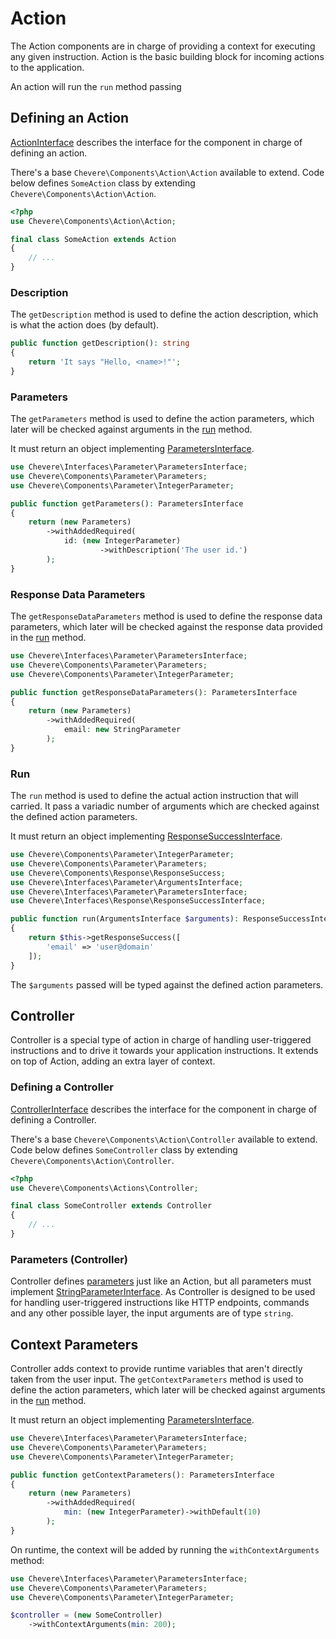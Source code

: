 # Action

The Action components are in charge of providing a context for executing any given instruction. Action is the basic building block for incoming actions to the application.

An action will run the `run` method passing 

## Defining an Action

[ActionInterface](../reference/Chevere/Interfaces/Action/ActionInterface.md) describes the interface for the component in charge of defining an action.

There's a base `Chevere\Components\Action\Action` available to extend. Code below defines `SomeAction` class by extending `Chevere\Components\Action\Action`.

```php
<?php
use Chevere\Components\Action\Action;

final class SomeAction extends Action
{
    // ...
}
```

### Description

The `getDescription` method is used to define the action description, which is what the action does (by default).

```php
public function getDescription(): string
{
    return 'It says "Hello, <name>!"';
}
```

### Parameters

The `getParameters` method is used to define the action parameters, which later will be checked against arguments in the [run](#run) method.

It must return an object implementing [ParametersInterface](../reference/Chevere/Interfaces/Parameter/ParametersInterface.md).

```php
use Chevere\Interfaces\Parameter\ParametersInterface;
use Chevere\Components\Parameter\Parameters;
use Chevere\Components\Parameter\IntegerParameter;

public function getParameters(): ParametersInterface
{
    return (new Parameters)
        ->withAddedRequired(
            id: (new IntegerParameter)
                    ->withDescription('The user id.')
        );
}
```

### Response Data Parameters

The `getResponseDataParameters` method is used to define the response data parameters, which later will be checked against the response data provided in the [run](#run) method.

```php
use Chevere\Interfaces\Parameter\ParametersInterface;
use Chevere\Components\Parameter\Parameters;
use Chevere\Components\Parameter\IntegerParameter;

public function getResponseDataParameters(): ParametersInterface
{
    return (new Parameters)
        ->withAddedRequired(
            email: new StringParameter
        );
}
```

### Run

The `run` method is used to define the actual action instruction that will carried. It pass a variadic number of arguments which are checked against the defined action parameters.

It must return an object implementing [ResponseSuccessInterface](../reference/Chevere/Interfaces/Response/ResponseSuccessInterface.md).

```php
use Chevere\Components\Parameter\IntegerParameter;
use Chevere\Components\Parameter\Parameters;
use Chevere\Components\Response\ResponseSuccess;
use Chevere\Interfaces\Parameter\ArgumentsInterface;
use Chevere\Interfaces\Parameter\ParametersInterface;
use Chevere\Interfaces\Response\ResponseSuccessInterface;

public function run(ArgumentsInterface $arguments): ResponseSuccessInterface
{
    return $this->getResponseSuccess([
        'email' => 'user@domain'
    ]);
}
```

The `$arguments` passed will be typed against the defined action parameters.

## Controller

Controller is a special type of action in charge of handling user-triggered instructions and to drive it towards your application instructions. It extends on top of Action, adding an extra layer of context.

### Defining a Controller

[ControllerInterface](../reference/Chevere/Interfaces/Action/ControllerInterface.md) describes the interface for the component in charge of defining a Controller.

There's a base `Chevere\Components\Action\Controller` available to extend. Code below defines `SomeController` class by extending `Chevere\Components\Action\Controller`.

```php
<?php
use Chevere\Components\Actions\Controller;

final class SomeController extends Controller
{
    // ...
}
```

### Parameters (Controller)

Controller defines [parameters](#parameters) just like an Action, but all parameters must implement [StringParameterInterface](../reference/Chevere/Interfaces/Parameter/StringParameterInterface.md). As Controller is designed to be used for handling user-triggered instructions like HTTP endpoints, commands and any other possible layer, the input arguments are of type `string`.

## Context Parameters

Controller adds context to provide runtime variables that aren't directly taken from the user input. The `getContextParameters` method is used to define the action parameters, which later will be checked against arguments in the [run](#run) method.

It must return an object implementing [ParametersInterface](../reference/Chevere/Interfaces/Parameter/ParametersInterface.md).

```php
use Chevere\Interfaces\Parameter\ParametersInterface;
use Chevere\Components\Parameter\Parameters;
use Chevere\Components\Parameter\IntegerParameter;

public function getContextParameters(): ParametersInterface
{
    return (new Parameters)
        ->withAddedRequired(
            min: (new IntegerParameter)->withDefault(10)
        );
}
```

On runtime, the context will be added by running the `withContextArguments` method:

```php
use Chevere\Interfaces\Parameter\ParametersInterface;
use Chevere\Components\Parameter\Parameters;
use Chevere\Components\Parameter\IntegerParameter;

$controller = (new SomeController)
    ->withContextArguments(min: 200);
```
